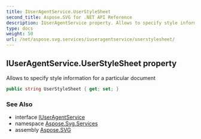 ```yaml
---
title: IUserAgentService.UserStyleSheet
second_title: Aspose.SVG for .NET API Reference
description: IUserAgentService property. Allows to specify style information for a particular document
type: docs
weight: 50
url: /net/aspose.svg.services/iuseragentservice/userstylesheet/
---
```

## IUserAgentService.UserStyleSheet property

Allows to specify style information for a particular document

```csharp
public string UserStyleSheet { get; set; }
```

### See Also

* interface [IUserAgentService](../)
* namespace [Aspose.Svg.Services](../../iuseragentservice/)
* assembly [Aspose.SVG](../../../)
